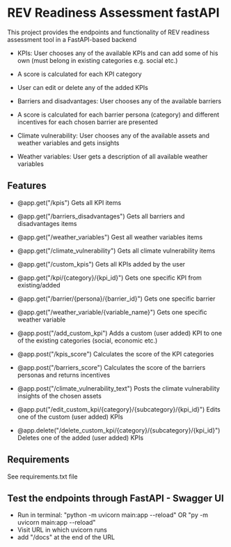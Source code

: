 # REV Readiness Assessment fastAPI

This project provides the endpoints and functionality of REV readiness assessment tool in a FastAPI-based backend 

- KPIs: User chooses any of the available KPIs and can add some of his own (must belong in existing categories e.g. social etc.)
- A score is calculated for each KPI category
- User can edit or delete any of the added KPIs

- Barriers and disadvantages: User chooses any of the available barriers 
- A score is calculated for each barrier persona (category) and different incentives for each chosen barrier are presented 

- Climate vulnerability: User chooses any of the available assets and weather variables and gets insights    

- Weather variables: User gets a description of all available weather variables
##  Features

- @app.get("/kpis")
  Gets all KPI items  

- @app.get("/barriers_disadvantages")
  Gets all barriers and disadvantages items 

- @app.get("/weather_variables")
  Gest all weather variables items

- @app.get("/climate_vulnerability")
  Gets all climate vulnerability items

- @app.get("/custom_kpis")
  Gets all KPIs added by the user

- @app.get("/kpi/{category}/{kpi_id}")
  Gets one specific KPI from existing/added

- @app.get("/barrier/{persona}/{barrier_id}")
  Gets one specific barrier

- @app.get("/weather_variable/{variable_name}")
  Gets one specific weather variable

- @app.post("/add_custom_kpi")
  Adds a custom (user added) KPI to one of the existing categories (social, economic etc.)

- @app.post("/kpis_score")
  Calculates the score of the KPI categories

- @app.post("/barriers_score")
  Calculates the score of the barriers personas and returns incentives

- @app.post("/climate_vulnerability_text")
  Posts the climate vulnerability insights of the chosen assets

- @app.put("/edit_custom_kpi/{category}/{subcategory}/{kpi_id}")
  Edits one of the custom (user added) KPIs

- @app.delete("/delete_custom_kpi/{category}/{subcategory}/{kpi_id}")
  Deletes one of the added (user added) KPIs 

##  Requirements

See requirements.txt file

## Test the endpoints through FastAPI - Swagger UI
- Run in terminal:  "python -m uvicorn main:app --reload" OR "py -m uvicorn main:app --reload"
- Visit URL in which uvicorn runs
- add "/docs" at the end of the URL
